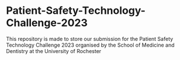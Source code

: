 # Patient-Safety-Technology-Challenge-2023
This repository is made to store our submission for the Patient Safety Technology Challenge 2023 organised by the School of Medicine and Dentistry at the University of Rochester
